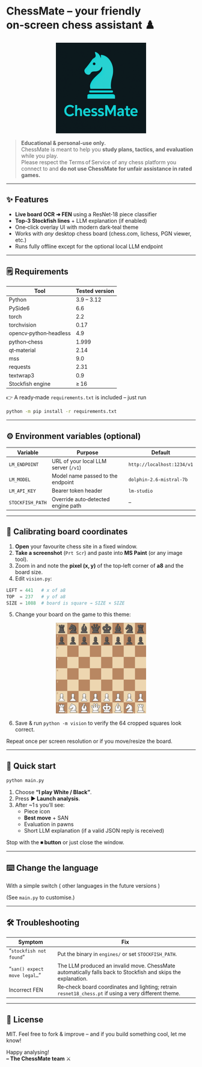 # ChessMate – your friendly on‑screen chess assistant ♟️

<p align="center">
  <img src="assets/chessmate.png" alt="ChessMate logo" width="240"/>
</p>

> **Educational & personal‑use only.**  
> ChessMate is meant to help you **study plans, tactics, and evaluation** while you play.  
> Please respect the Terms of Service of any chess platform you connect to and **do not use ChessMate for unfair assistance in rated games.**

---

## ✨ Features
- **Live board OCR ➜ FEN** using a ResNet‑18 piece classifier  
- **Top‑3 Stockfish lines** + LLM explanation (if enabled)  
- One‑click overlay UI with modern dark‑teal theme  
- Works with _any_ desktop chess board (chess.com, lichess, PGN viewer, etc.)  
- Runs fully offline except for the optional local LLM endpoint

---

## 🗒️  Requirements
| Tool | Tested version |
|------|----------------|
| Python | 3.9 – 3.12 |
| PySide6 | 6.6 |
| torch | 2.2 |
| torchvision | 0.17 |
| opencv‑python‑headless | 4.9 |
| python‑chess | 1.999 |
| qt‑material | 2.14 |
| mss | 9.0 |
| requests | 2.31 |
| textwrap3 | 0.9 |
| Stockfish engine | ≥ 16 |

👉  A ready‑made `requirements.txt` is included – just run

```bash
python -m pip install -r requirements.txt
```

---

## ⚙️ Environment variables (optional)

| Variable | Purpose | Default |
|----------|---------|---------|
| `LM_ENDPOINT` | URL of your local LLM server (`/v1`) | `http://localhost:1234/v1` |
| `LM_MODEL`    | Model name passed to the endpoint   | `dolphin-2.6-mistral-7b` |
| `LM_API_KEY`  | Bearer token header                 | `lm-studio` |
| `STOCKFISH_PATH` | Override auto‑detected engine path | – |

---

## 🎯 Calibrating board coordinates

1. **Open** your favourite chess site in a fixed window.  
2. **Take a screenshot** (`Prt Scr`) and paste into **MS Paint** (or any image tool).  
3. Zoom in and note the **pixel (x, y)** of the top‑left corner of **a8** and the board size.  
4. Edit `vision.py`:

```python
LEFT = 441   # x of a8
TOP  = 237   # y of a8
SIZE = 1088  # board is square → SIZE × SIZE
```
5. Change your board on the game to this theme: 

<p align="center">
  <img src="assets/theme.png" alt="Theme logo" width="240"/>
</p>

6. Save & run `python -m vision` to verify the 64 cropped squares look correct.

Repeat once per screen resolution or if you move/resize the board.

---

## 🚀 Quick start

```bash
python main.py
```

1. Choose **“I play White / Black”**.  
2. Press **▶ Launch analysis**.  
3. After ~1 s you’ll see:
   * Piece icon  
   * **Best move** + SAN  
   * Evaluation in pawns  
   * Short LLM explanation (if a valid JSON reply is received)  

Stop with the **⏹ button** or just close the window.

---

## ⌨️ Change the language

With a simple switch ( other languages in the future versions )

(See `main.py` to customise.)

---

## 🛠️  Troubleshooting

| Symptom | Fix |
|---------|-----|
| “`stockfish not found`” | Put the binary in `engines/` or set `STOCKFISH_PATH`. |
| “`san() expect move legal…`” | The LLM produced an invalid move. ChessMate automatically falls back to Stockfish and skips the explanation. |
| Incorrect FEN | Re‑check board coordinates and lighting; retrain `resnet18_chess.pt` if using a very different theme. |

---

## 📄 License

MIT.  Feel free to fork & improve – and if you build something cool, let me know!

Happy analysing!  
**– The ChessMate team** ⚔️
